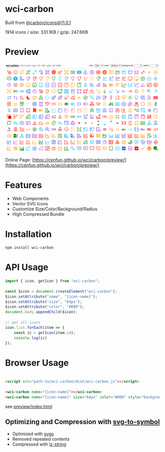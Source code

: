 # wci-carbon
Built from [@carbon/icons@11.0.1](https://github.com/carbon-design-system/carbon)  

1914 icons / size: 331.1KB / gzip: 247.6KB  



# Preview
![screenshot](preview/screenshot.png)

Online Page: [https://cenfun.github.io/wci/carbon/preview/](https://cenfun.github.io/wci/carbon/preview/)

# Features
* Web Components
* Vector SVG Icons 
* Customize Size/Color/Background/Radius
* High Compressed Bundle
# Installation
```sh
npm install wci-carbon
```
# API Usage
```js
import { icon, getIcon } from "wci-carbon";

const $icon = document.createElement("wci-carbon");
$icon.setAttribute("name", "[icon-name]");
$icon.setAttribute("size", "64px");
$icon.setAttribute("color", "#000");
document.body.appendChild($icon);

// get all icons
icon.list.forEach(item => {
    const ic = getIcon(item.id);
    console.log(ic)
});
```
# Browser Usage
```html

<script src="path-to/wci-carbon/dist/wci-carbon.js"></script>

<wci-carbon name="[icon-name]"></wci-carbon>
<wci-carbon name="[icon-name]" size="64px" color="#000" style="background:#f5f5f5;"></wci-carbon>
```
see [preview/index.html](preview/index.html)

## Optimizing and Compression with [svg-to-symbol](https://github.com/cenfun/svg-to-symbol)
* Optimized with [svgo](https://github.com/svg/svgo)
* Removed repeated contents
* Compressed with [lz-string](https://github.com/pieroxy/lz-string)
